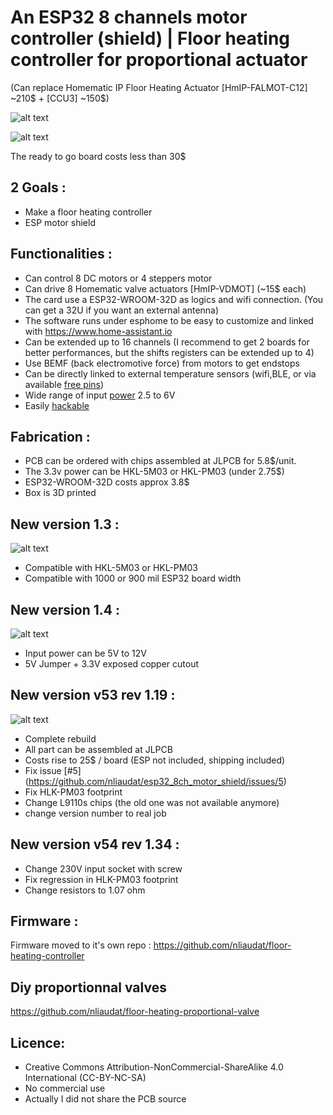 # An ESP32 8 channels motor controller (shield) | Floor heating controller for proportional actuator
(Can replace Homematic IP Floor Heating Actuator [HmIP-FALMOT-C12] ~210$ + [CCU3] ~150$)

![alt text](https://github.com/nliaudat/esp32_8ch_motor_shield/blob/main/imgs/board.jpg "board")

![alt text](https://github.com/nliaudat/esp32_8ch_motor_shield/blob/main/imgs/floor_heating.jpg "floor_heating")

The ready to go board costs less than 30$

## 2 Goals : 

* Make a floor heating controller
* ESP motor shield
    
## Functionalities : 
* Can control 8 DC motors or 4 steppers motor
* Can drive 8 Homematic valve actuators [HmIP-VDMOT] (~15$ each)
* The card use a ESP32-WROOM-32D as logics and wifi connection. (You can get a 32U if you want an external antenna)
* The software runs under esphome to be easy to customize and linked with https://www.home-assistant.io 
* Can be extended up to 16 channels (I recommend to get 2 boards for better performances, but the shifts registers can be extended up to 4)
* Use BEMF (back electromotive force) from motors to get endstops
* Can be directly linked to external temperature sensors (wifi,BLE, or via available [free pins](https://github.com/nliaudat/esp32_8ch_motor_shield/blob/main/extension.md))
* Wide range of input [power](https://github.com/nliaudat/esp32_8ch_motor_shield/blob/main/power.md) 2.5 to 6V
* Easily [hackable](https://github.com/nliaudat/esp32_8ch_motor_shield/blob/main/hack.md)


## Fabrication : 

* PCB can be ordered with chips assembled at JLPCB for 5.8$/unit.
* The 3.3v power can be HKL-5M03 or HKL-PM03 (under 2.75$)
* ESP32-WROOM-32D costs approx 3.8$
* Box is 3D printed

## New version 1.3 : 
![alt text](https://github.com/nliaudat/esp32_8ch_motor_shield/blob/main/imgs/v1-3.png "1.3")
* Compatible with HKL-5M03 or HKL-PM03
* Compatible with 1000 or 900 mil ESP32 board width

## New version 1.4 : 
![alt text](https://github.com/nliaudat/esp32_8ch_motor_shield/blob/main/imgs/v1-4.png "1.4")
* Input power can be 5V to 12V
* 5V Jumper + 3.3V exposed copper cutout

## New version v53 rev 1.19 : 
![alt text](https://github.com/nliaudat/esp32_8ch_motor_shield/blob/main/imgs/v53.PNG "53")
* Complete rebuild
* All part can be assembled at JLPCB
* Costs rise to 25$ / board (ESP not included, shipping included)
* Fix issue [#5] (https://github.com/nliaudat/esp32_8ch_motor_shield/issues/5)
* Fix HLK-PM03 footprint
* Change L9110s chips (the old one was not available anymore)
* change version number to real job


## New version v54 rev 1.34 : 
* Change 230V input socket with screw
* Fix regression in HLK-PM03 footprint
* Change resistors to 1.07 ohm

## Firmware : 
Firmware moved to it's own repo : https://github.com/nliaudat/floor-heating-controller

## Diy proportionnal valves 
https://github.com/nliaudat/floor-heating-proportional-valve

## Licence: 
* Creative Commons Attribution-NonCommercial-ShareAlike 4.0 International (CC-BY-NC-SA)
* No commercial use
* Actually I did not share the PCB source 
